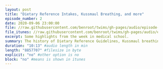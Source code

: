 ```yaml
---
layout: post
title: "Dietary Reference Intakes, Kussmaul Breathing, and more"
episode_number: 2
date: 2020-09-06 23:00:00
file: //raw.githubusercontent.com/benroot/twims/gh-pages/audio/episode-02.mp3
file_itunes: //raw.githubusercontent.com/benroot/twims/gh-pages/audio/episode-02.m4a
excerpt: Some highlights from the week in medical school.
summary: The history of Dietary Reference Guidelines, Kussmaul breathing during Diabetic Ketoacidosis, and more.
duration: "10:13" #audio length in min
length: "8857707" #filesize in byte
explicit: "no" #other option is no
block: "no" #means is shown in itunes
---
```







